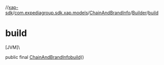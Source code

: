 //[xap-sdk](../../../../index.md)/[com.expediagroup.sdk.xap.models](../../index.md)/[ChainAndBrandInfo](../index.md)/[Builder](index.md)/[build](build.md)

# build

[JVM]\

public final [ChainAndBrandInfo](../index.md)[build](build.md)()
